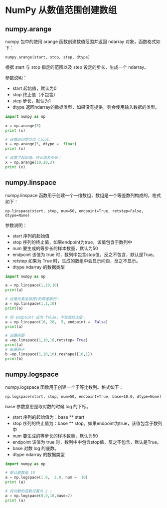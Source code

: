 # NumPy 从数值范围创建数组

## numpy.arange
numpy 包中的使用 arange 函数创建数值范围并返回 ndarray 对象，函数格式如下：
```
numpy.arange(start, stop, step, dtype)
```
根据 start 与 stop 指定的范围以及 step 设定的步长，生成一个 ndarray。

参数说明：
+ start	起始值，默认为0
+ stop	终止值（不包含）
+ step	步长，默认为1
+ dtype	返回ndarray的数据类型，如果没有提供，则会使用输入数据的类型。

```python
import numpy as np
 
x = np.arange(5)  
print (x)

# 设置返回类型位 float:
x = np.arange(5, dtype =  float)  
print (x)

# 设置了起始值、终止值及步长：
x = np.arange(10,20,2)  
print (x)
```

## numpy.linspace
numpy.linspace 函数用于创建一个一维数组，数组是一个等差数列构成的，格式如下：
```
np.linspace(start, stop, num=50, endpoint=True, retstep=False, dtype=None)
```
参数说明：
+ start	序列的起始值
+ stop	序列的终止值，如果endpoint为true，该值包含于数列中
+ num	要生成的等步长的样本数量，默认为50
+ endpoint	该值为 true 时，数列中包含stop值，反之不包含，默认是True。
+ retstep	如果为 True 时，生成的数组中会显示间距，反之不显示。
+ dtype	ndarray 的数据类型

```python
import numpy as np

a = np.linspace(1,10,10)
print(a)

# 设置元素全部是1的等差数列：
a = np.linspace(1,1,10)
print(a)

# 将 endpoint 设为 false，不包含终止值：
a = np.linspace(10, 20,  5, endpoint =  False)  
print(a)

# 设置间距
a =np.linspace(1,10,10,retstep= True)
print(a)
# 拓展例子
b =np.linspace(1,10,10).reshape([10,1])
print(b)

```

## numpy.logspace
numpy.logspace 函数用于创建一个于等比数列。格式如下：
```
np.logspace(start, stop, num=50, endpoint=True, base=10.0, dtype=None)
```
base 参数意思是取对数的时候 log 的下标。
+ start	序列的起始值为：base ** start
+ stop	序列的终止值为：base ** stop。如果endpoint为true，该值包含于数列中
+ num	要生成的等步长的样本数量，默认为50
+ endpoint	该值为 true 时，数列中中包含stop值，反之不包含，默认是True。
+ base	对数 log 的底数。
+ dtype	ndarray 的数据类型

```python
import numpy as np

# 默认底数是 10
a = np.logspace(1.0,  2.0, num =  10)  
print (a)

# 将对数的底数设置为 2 :
a = np.logspace(0,9,10,base=2)
print (a)

```